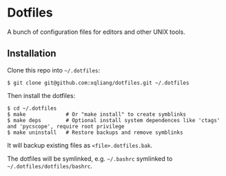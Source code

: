 Dotfiles
========

A bunch of configuration files for editors and other UNIX tools.

Installation
------------

Clone this repo into `~/.dotfiles`:

    $ git clone git@github.com:xqliang/dotfiles.git ~/.dotfiles

Then install the dotfiles:

    $ cd ~/.dotfiles
    $ make             # Or "make install" to create symblinks
    $ make deps        # Optional install system dependences like 'ctags' and 'pycscope', require root privilege
    $ make uninstall   # Restore backups and remove symblinks

It will backup existing files as `<file>.dotfiles.bak`.

The dotfiles will be symlinked, e.g. `~/.bashrc` symlinked to `~/.dotfiles/dotfiles/bashrc`.
